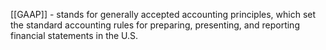 [[GAAP]] - stands for generally accepted accounting principles, which set the standard accounting rules for preparing, presenting, and reporting financial statements in the U.S.